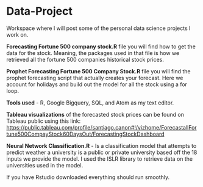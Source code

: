 # Data-Project

Workspace where I will post some of the personal data science projects I work on.

**Forecasting Fortune 500 company stock.R** file you will find how to get the data for the stock. Meaning, the packages used in that file is how we retrieved all the fortune 500 companies historical stock prices.

**Prophet Forecasting Fortune 500 Company Stock.R** file you will find the prophet forecasting script that actually creates your forecast. Here we account for holidays and build out the model for all the stock using a for loop.

**Tools used** - R, Google Bigquery, SQL, and Atom as my text editor.

**Tableau visualizations** of the forecasted stock prices can be found on Tableau public using this link: https://public.tableau.com/profile/santiago.canon#!/vizhome/ForecastallFortune500CompayStock60DaysOut/ForecastingStockDashboard

**Neural Network Classification.R** - Is a classification model that attempts to predict weather a university is a public or private university based off the 18 inputs we provide the model. I used the ISLR library to retrieve data on the universities used in the model. 

 If you have Rstudio downloaded everything should run smoothly.
